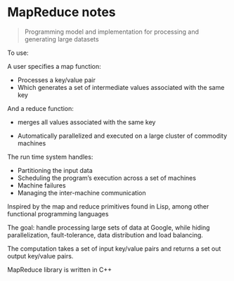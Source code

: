 # MapReduce notes

> Programming model and implementation for processing and generating large datasets

To use:

A user specifies a map function:
- Processes a key/value pair
- Which generates a set of intermediate values associated with the same key

And a reduce function:
- merges all values associated with the same key

- Automatically parallelized and executed on a large cluster of commodity machines

The run time system handles:
- Partitioning the input data
- Scheduling the program’s execution across a set of machines
- Machine failures
- Managing the inter-machine communication

Inspired by the map and reduce primitives found in Lisp, among other functional programming languages

The goal: handle processing large sets of data at Google, while hiding parallelization, fault-tolerance, data distribution and load balancing.

The computation takes a set of input key/value pairs and returns a set out output key/value pairs.

MapReduce library is written in C++